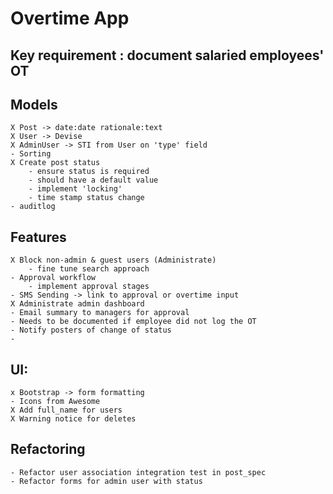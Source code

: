 # Overtime App

## Key requirement : document salaried employees' OT

## Models
    X Post -> date:date rationale:text
    X User -> Devise
    X AdminUser -> STI from User on 'type' field
    - Sorting 
    X Create post status 
        - ensure status is required
        - should have a default value 
        - implement 'locking'
        - time stamp status change 
    - auditlog
    
## Features
    X Block non-admin & guest users (Administrate)
        - fine tune search approach
    - Approval workflow
        - implement approval stages
    - SMS Sending -> link to approval or overtime input
    X Administrate admin dashboard
    - Email summary to managers for approval
    - Needs to be documented if employee did not log the OT
    - Notify posters of change of status
    - 

## UI:
    x Bootstrap -> form formatting
    - Icons from Awesome
    X Add full_name for users
    X Warning notice for deletes
   
 
## Refactoring
    - Refactor user association integration test in post_spec
    - Refactor forms for admin user with status